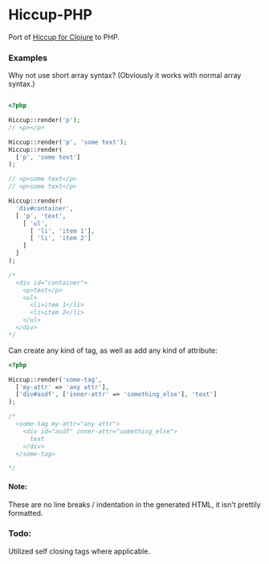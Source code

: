 # Hiccup-PHP #

Port of [Hiccup for Clojure](https://github.com/weavejester/hiccup) to PHP.

### Examples #

Why not use short array syntax? (Obviously it works with normal array syntax.)

```php

<?php

Hiccup::render('p'); 
// <p></p>

Hiccup::render('p', 'some text');
Hiccup::render(
  ['p', 'some text']
);

// <p>some text</p>
// <p>some text</p>

Hiccup::render(
  'div#container',
  [ 'p', 'text',
    [ 'ul', 
      [ 'li', 'item 1'],
      [ 'li', 'item 2']
    ]
  ]
);

/*
  <div id="container">
    <p>text</p>
    <ul>
      <li>item 1</li>
      <li>item 2</li>
    </ul>
  </div>
*/

```

Can create any kind of tag, as well as add any kind of attribute:

```php
<?php

Hiccup::render('some-tag', 
  ['my-attr' => 'any attr'],
  ['div#asdf', ['inner-attr' => 'something_else'], 'text']
);

/*
  <some-tag my-attr="any attr">
    <div id="asdf" inner-attr="something_else">
      text
    </div>
  </some-tag>

*/

```

#### Note: #

These are no line breaks / indentation in the generated HTML, it isn't prettily formatted.

### Todo: #

Utilized self closing tags where applicable.



    
